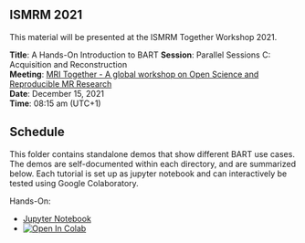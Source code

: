 ## ISMRM 2021

This material will be presented at the ISMRM Together Workshop 2021.

**Title**: A Hands-On Introduction to BART 
**Session**: Parallel Sessions C: Acquisition and Reconstruction   
**Meeting**: [MRI Together - A global workshop on Open Science and Reproducible MR Research](https://mritogether.github.io/)  
**Date**: December 15, 2021  
**Time**: 08:15 am (UTC+1)


## Schedule
This folder contains standalone demos that show different BART use cases. The demos are self-documented within
each directory, and are summarized below. Each tutorial is set up as jupyter notebook and can interactively be tested using Google Colaboratory.

Hands-On:
- [Jupyter Notebook](./model_based/bart_moba.ipynb)
- [![Open In Colab](https://colab.research.google.com/assets/colab-badge.svg)](https://colab.research.google.com/github/scholand/bart-workshop/blob/test/mri_together_2021/bart_intro_examples.ipynb)

